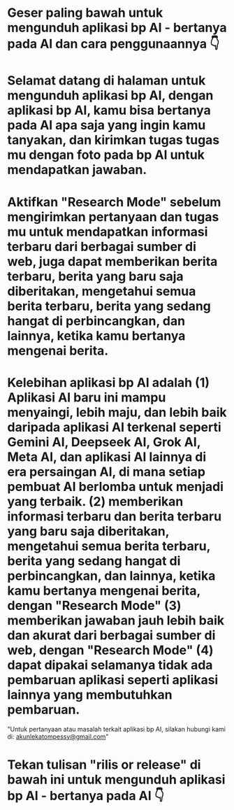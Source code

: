 # Geser paling bawah untuk mengunduh aplikasi bp AI - bertanya pada AI dan cara penggunaannya 👇
 
# Selamat datang di halaman untuk mengunduh aplikasi bp AI, dengan aplikasi bp AI, kamu bisa bertanya pada AI apa saja yang ingin kamu tanyakan, dan kirimkan tugas tugas mu dengan foto pada bp AI untuk mendapatkan jawaban.

# Aktifkan "Research Mode" sebelum mengirimkan pertanyaan dan tugas mu untuk mendapatkan informasi terbaru dari berbagai sumber di web, juga dapat memberikan berita terbaru, berita yang baru saja diberitakan, mengetahui semua berita terbaru, berita yang sedang hangat di perbincangkan, dan lainnya, ketika kamu bertanya mengenai berita.

# Kelebihan aplikasi bp AI adalah (1) Aplikasi AI baru ini mampu menyaingi, lebih maju, dan lebih baik daripada aplikasi AI terkenal seperti Gemini AI, Deepseek AI, Grok AI, Meta AI, dan aplikasi AI lainnya di era persaingan AI, di mana setiap pembuat AI berlomba untuk menjadi yang terbaik. (2) memberikan informasi terbaru dan berita terbaru yang baru saja diberitakan, mengetahui semua berita terbaru, berita yang sedang hangat di perbincangkan, dan lainnya, ketika kamu bertanya mengenai berita, dengan "Research Mode" (3) memberikan jawaban jauh lebih baik dan akurat dari berbagai sumber di web, dengan "Research Mode" (4) dapat dipakai selamanya tidak ada pembaruan aplikasi seperti aplikasi lainnya yang membutuhkan pembaruan.

"Untuk pertanyaan atau masalah terkait aplikasi bp AI, silakan hubungi kami di: akunlekatompessy@gmail.com"

# Tekan tulisan "rilis or release" di bawah ini untuk mengunduh aplikasi bp AI - bertanya pada AI 👇
